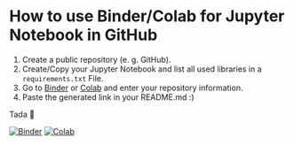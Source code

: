 # How to use Binder/Colab for Jupyter Notebook in GitHub

1. Create a public repository (e. g. GitHub).
2. Create/Copy your Jupyter Notebook and list all used libraries in a `requirements.txt` File.
3. Go to [Binder](https://mybinder.org/) or [Colab](https://research.google.com/colaboratory/) and enter your repository information.
4. Paste the generated link in your README.md :)

Tada 🎉

[![Binder](https://mybinder.org/badge_logo.svg)](https://mybinder.org/v2/gh/dsaemii/bindercolab/main?labpath=smart_urban_heat_stations.ipynb)
[![Colab](https://colab.research.google.com/assets/colab-badge.svg)](https://colab.research.google.com/github/dsaemii/bindercolab/blob/main/smart_urban_heat_stations.ipynb)